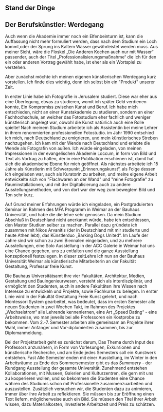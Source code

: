 ## Stand der Dinge

## Der Berufskünstler: Werdegang

Auch wenn die Akademie immer noch ein Elfenbeinturm ist, kann die Auffassung nicht mehr formuliert werden, dass nach dem Studium ein Loch kommt,oder der Sprung ins Kaltem Wasser gewährleistet werden muss. Aus meiner Sicht, wäre die Floskel „Die Anderen Kochen auch nur mit Wasser“ passender, auch der Titel „Professionalisierungsmaßnahme“ die ich für den ein oder anderen Vortrag gewählt habe, ist eher als ein Wortspiel zu verstehen.

Aber zunächst möchte ich meinen eigenen künstlerischen Werdegang kurz vorstellen. Ich finde dies wichtig, denn ich selbst bin ein "Produkt" unserer Zeit. 

In erster Linie habe ich Fotografie in Jerusalem studiert. Diese war eher aus eine Überlegung, etwas zu studieren, womit ich später Geld verdienen konnte, Ein Kompromiss zwischen Kunst und Beruf. Ich habe mich entschieden, nicht an einer Kunstakademie zu studieren, sondern an einer Fachhochschule, an welcher das Fotostudium eher fachlich und weniger künstlerisch angelegt war, obwohl die Kunst natürlich auch eine Rolle spielte! Nach meinem Studium arbeitete ich als Assistentin bei meine Lehrer in ihrem renommierten professionellen Fotostudio. im Jahr 1990 entschied ich mich, nach Deutschland zu emigrieren, und mein künstlerisches Streben nachzugehen. Ich kam mit der Wende nach Deutschland und erlebte die Wende als Fotografin von außen. Ich würde eingeladen, von meinen Impressionen in der evangelischen Akademie Loccum, in form von Bild und Text als Vortrag zu halten, der in eine Publikation
erschienen ist, damit hat sich die akademische Ebene für mich geöffnet. Als nächstes 
arbeitete ich 15 Jahre als Künstlerin mit Schwerpunkt „Erinnerungskunst“, als Folge dessen ich eingeladen war, auch als Kuratorin zu arbeiten, und meine eigene Arbeit entwickelte sich von "Flachwaren an der Wand" und "reine Fotografie" zu Rauminstallationen, und mit der Digitalisierung auch zu andere Ausstellungsmethoden, und von dort war der weg zum bewegtem Bild und Ton sehr kurz.

Auf Grund meiner Erfahrungen würde ich eingeladen, ein Postgraduierten Seminar im Rahmen des MFA Programm in Weimar an der Bauhaus Universität, und habe die die lehre sehr genossen. Da mein Studium Abschluß in Deutschland nicht anerkannt würde, habe ich entschlossen, den Master Studium selber zu machen. Parallel dazu gründete ich zusammen mit Nikos Arvanitis (der in Deutschland mit mir studierte und heute Athen lebt), das Künstlerduo „Barking Dogs United“. Im Laufe der Jahre sind wir schon zu zwei Biennalen eingeladen, und zu mehrere Ausstellungen, eine Solo Ausstellung in der ACC Galerie in Weimar hat uns eine Chance gegeben, uns zu entfalten und die ganze Ausstellung konzeptionell festzulegen. In dieser zeitLehre ich nun an der Bauhaus Universität Weimar als künstlerische Mitarbeiterin an der Fakultät Gestaltung, Professur freie Kunst. 

Die Bauhaus Universitätsamt ihre vier Fakultäten, Architektur, Medien, Gestaltung und Bauingenieurwesen, versteht sich als interdisziplinär, und ermöglicht den Studenten, auch in andere Fakultäten ihre Wissen nach Interesse zu entwickeln und Projekte, sowie Fachkurse zu belegen. In erster Linie wird in der Fakultät Gestaltung Freie Kunst gelehrt, und nach Montessori System gearbeitet, was bedeutet, dass im ersten Semester alle neuen Studenten in zwei Wochen Takt, im Rahmen des Projektes „Wechselstrom“ alle Lehrende kennenlernen, eine Art „Speed Dating“ - eine Arbeitsweise, wo man jeweils bei alle Professoren ein Kostprobe zu bekommen. Vom 2.-7. Semester arbeiten alle gemeinsam an Projekte ihrer Wahl, immer Anfänger und Vor-diplomierten zusammen, bis zur Diplomanmeldung.

Bei der Projektarbeit geht es zunächst darum, Das Thema durch Input des Professors anzunähern, in Form von Vorlesungen, Exkursionen und künstlerische Recherche, und am Ende jedes Semesters soll ein Kunstwerk entstehen. Fast Alle Semester enden mit einer Ausstellung, im Winter in den Arbeitsräume zu Ende des Sommersemester gibt es das *Summaery* - der Rundgang Ausstellung der gesamte Universität. Zunehmend entstehen Kollaborationen, mit Museen, Galerien und Kulturzentren, die gern mit uns zu kooperieren wollen, und so bekommen die Studenten eine Chance währen des Studiums schon mit Professionelle zusammenzuarbeiten und auszustellen. Zusätzlich versuchen wir, die Studenten dazu zu animieren, immer über ihre Arbeit zu reflektieren. Sie müssen bis zur Eröffnung einen Text liefern, möglicherweise auch ein Bild. Sie müssen den Titel ihrer Arbeit wissen, dazu Materialkosten, investierte Arbeitszeit und Preis zu schätzen.